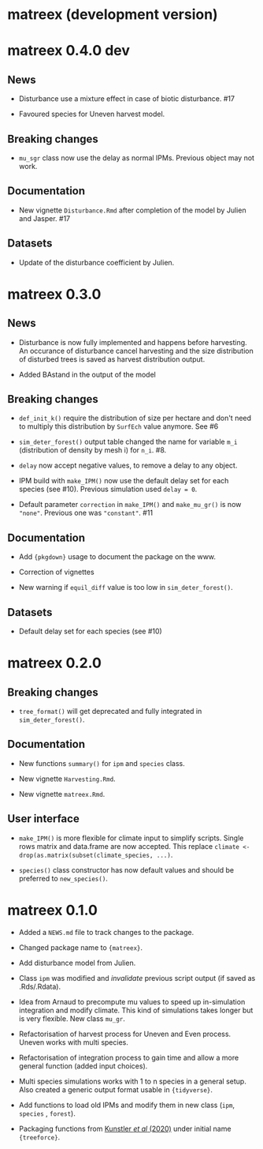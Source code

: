 # matreex (development version)

# matreex 0.4.0 dev

## News

* Disturbance use a mixture effect in case of biotic disturbance. #17

* Favoured species for Uneven harvest model.

## Breaking changes

* `mu_sgr` class now use the delay as normal IPMs. Previous object may not work. 

## Documentation

* New vignette `Disturbance.Rmd` after completion of the model by Julien and Jasper. #17

## Datasets

* Update of the disturbance coefficient by Julien.

# matreex 0.3.0

## News

* Disturbance is now fully implemented and happens before harvesting. An 
occurance of disturbance cancel harvesting and the size distribution of
disturbed trees is saved as harvest distribution output.

* Added BAstand in the output of the model

## Breaking changes

* `def_init_k()` require the distribution of size per hectare and don't need to multiply this distribution by `SurfEch` value anymore. See #6

* `sim_deter_forest()` output table changed the name for variable `m_i` (distribution of density by mesh i) for `n_i`. #8.

* `delay` now accept negative values, to remove a delay to any object.

* IPM build with `make_IPM()` now use the default delay set for each species (see #10). Previous simulation used `delay = 0`.

* Default parameter `correction` in `make_IPM()` and `make_mu_gr()` is now `"none"`. Previous one was `"constant"`. #11

## Documentation

* Add `{pkgdown}` usage to document the package on the www.

* Correction of vignettes

* New warning if `equil_diff` value is too low in `sim_deter_forest()`.

## Datasets

* Default delay set for each species (see #10)

# matreex 0.2.0

## Breaking changes

* `tree_format()` will get deprecated and fully integrated in `sim_deter_forest()`.

## Documentation

* New functions `summary()` for `ipm` and `species` class.

* New vignette `Harvesting.Rmd`.

* New vignette `matreex.Rmd`.

## User interface

* `make_IPM()` is more flexible for climate input to simplify scripts. 
Single rows matrix and data.frame are now accepted. 
This replace `climate <- drop(as.matrix(subset(climate_species, ...)`.

* `species()` class constructor has now default values and should be preferred to `new_species()`.

# matreex 0.1.0

* Added a `NEWS.md` file to track changes to the package.

* Changed package name to `{matreex}`.

* Add disturbance model from Julien.

* Class `ipm` was modified and *invalidate* previous script output (if saved as
.Rds/.Rdata).

* Idea from Arnaud to precompute mu values to speed up in-simulation integration
and modify climate. This kind of simulations takes longer but is very flexible. 
New class `mu_gr`.

* Refactorisation of harvest process for Uneven and Even process. 
Uneven works with multi species.

* Refactorisation of integration process to gain time and allow a more general
function (added input choices).

* Multi species simulations works with 1 to n species in a general setup. 
Also created a generic output format usable in `{tidyverse}`.

* Add functions to load old IPMs and modify them in new class (`ipm`, `species`
, `forest`).

* Packaging functions from [Kunstler *et al* (2020)](https://doi.org/10.1111/1365-2745.13533) under initial name `{treeforce}`.
